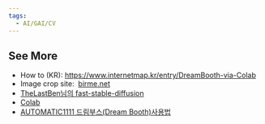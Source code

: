 ```yaml
---
tags:
  - AI/GAI/CV
---
```






## See More

- How to (KR): https://www.internetmap.kr/entry/DreamBooth-via-Colab
- Image crop site:  [birme.net](https://www.birme.net/?target_width=512&target_height=512&image_format=jpeg&quality_jpeg=100)
- [TheLastBen님의 fast-stable-diffusion](https://github.com/TheLastBen/fast-stable-diffusion)
- [Colab](https://colab.research.google.com/drive/1npLHYDBB9Y5BCcliLhO6bWNebxzK83b-?usp=sharing)
- [AUTOMATIC1111 드림부스(Dream Booth)사용법](https://loodyrunning.tistory.com/2719)
